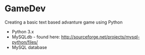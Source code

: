 # GameDev
Creating a basic text based advanture game using Python

- Python 3.x
- MySQLdb - found here: http://sourceforge.net/projects/mysql-python/files/
- MySQL database
